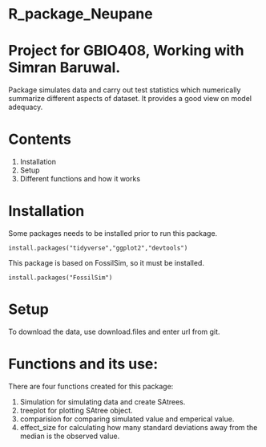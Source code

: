 # R_package_Neupane
# Project for GBIO408, Working with Simran Baruwal.

Package simulates data and carry out test statistics which numerically summarize different aspects of dataset. It provides a good view on model adequacy.

# Contents
1. Installation
2. Setup
3. Different functions and how it works

# Installation
Some packages needs to be installed prior to run this package.
```{r}
install.packages("tidyverse","ggplot2","devtools")
```

This package is based on FossilSim, so it must be installed.
```{r}
install.packages("FossilSim")
```
# Setup
To download the data, use download.files and enter url from git.

# Functions and its use:
There are four functions created for this package:

1. Simulation for simulating data and create SAtrees.
2. treeplot for plotting SAtree object.
3. comparision for comparing simulated value and emperical value.
4. effect_size for calculating how many standard deviations away from the median is the observed value.